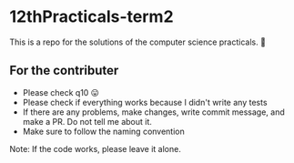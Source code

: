 # 12thPracticals-term2
This is a repo for the solutions of the computer science practicals. 🙂

## For the contributer
- Please check q10 😛
- Please check if everything works because I didn't write any tests
- If there are any problems, make changes, write commit message, and make a PR. Do not tell me about it.
- Make sure to follow the naming convention

Note: If the code works, please leave it alone.
